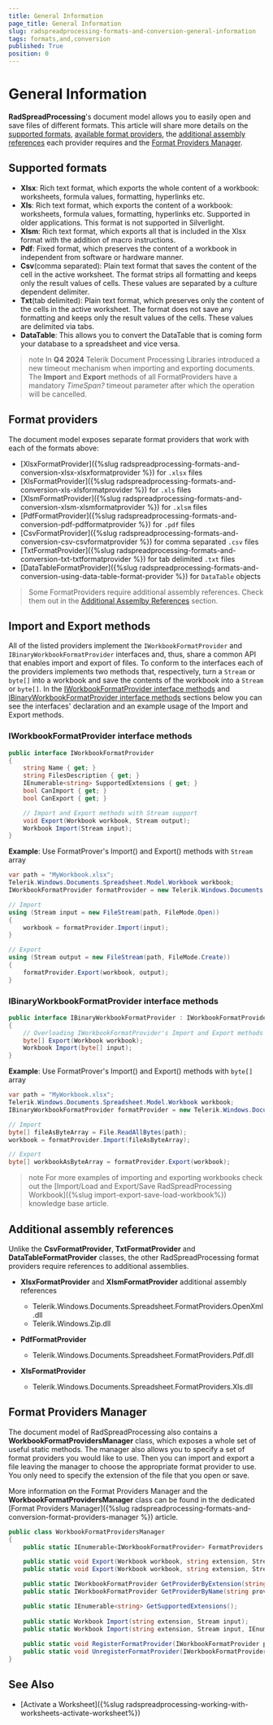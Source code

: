 ```yaml
---
title: General Information
page_title: General Information
slug: radspreadprocessing-formats-and-conversion-general-information
tags: formats,and,conversion
published: True
position: 0
---
```


# General Information

__RadSpreadProcessing__'s document model allows you to easily open and save files of different formats. This article will share more details on the [supported formats](#supported-formats), [available format providers](#format-providers), the [additional assembly references](#additional-assembly-references) each provider requires and the [Format Providers Manager](#format-providers-manager).

## Supported formats      

* __Xlsx__: Rich text format, which exports the whole content of a workbook: worksheets, formula values, formatting, hyperlinks etc.
* __Xls__: Rich text format, which exports the content of a workbook: worksheets, formula values, formatting, hyperlinks etc. Supported in older applications. This format is not supported in Silverlight.
* __Xlsm__: Rich text format, which exports all that is included in the Xlsx format with the addition of macro instructions.
* __Pdf__: Fixed format, which preserves the content of a workbook in independent from software or hardware manner.
* __Csv__(comma separated): Plain text format that saves the content of the cell in the active worksheet. The format strips all formatting and keeps only the result values of cells. These values are separated by a culture dependent delimiter.
* __Txt__(tab delimited): Plain text format, which preserves only the content of the cells in the active worksheet. The format does not save any formatting and keeps only the result values of the cells. These values are delimited via tabs.
* **DataTable**: This allows you to convert the DataTable that is coming form your database to a spreadsheet and vice versa. 

>note In **Q4 2024** Telerik Document Processing Libraries introduced a new timeout mechanism when importing and exporting documents. The **Import** and **Export** methods of all FormatProviders have a mandatory *TimeSpan?* timeout parameter after which the operation will be cancelled.  


## Format providers​          

The document model exposes separate format providers that work with each of the formats above: 
- [XlsxFormatProvider]({%slug radspreadprocessing-formats-and-conversion-xlsx-xlsxformatprovider %}) for `.xlsx` files
- [XlsFormatProvider]({%slug radspreadprocessing-formats-and-conversion-xls-xlsformatprovider %}) for `.xls` files
- [XlsmFormatProvider]({%slug radspreadprocessing-formats-and-conversion-xlsm-xlsmformatprovider %}) for `.xlsm` files
- [PdfFormatProvider]({%slug radspreadprocessing-formats-and-conversion-pdf-pdfformatprovider %}) for `.pdf` files
- [CsvFormatProvider]({%slug radspreadprocessing-formats-and-conversion-csv-csvformatprovider %}) for comma separated `.csv` files
- [TxtFormatProvider]({%slug radspreadprocessing-formats-and-conversion-txt-txtformatprovider %}) for tab delimited `.txt` files
- [DataTableFormatProvider]({%slug radspreadprocessing-formats-and-conversion-using-data-table-format-provider %}) for `DataTable` objects

> Some FormatProviders require additional assembly references. Check them out in the [Additional Assemlby References](#additional-assembly-references) section.
 
## Import and Export methods

All of the listed providers implement the `IWorkbookFormatProvider` and `IBinaryWorkbookFormatProvider` interfaces and, thus, share a common API that enables import and export of files. To conform to the interfaces each of the providers implements two methods that, respectively, turn a `Stream` or `byte[]` into a workbook and save the contents of the workbook into a `Stream` or `byte[]`. In the [IWorkbookFormatProvider interface methods](#iworkbookformatprovider-interface-methods) and  [IBinaryWorkbookFormatProvider interface methods](#ibinaryworkbookformatprovider-interface-methods) sections below you can see the interfaces' declaration and an example usage of the Import and Export methods.

### IWorkbookFormatProvider interface methods

````C#
public interface IWorkbookFormatProvider
{
    string Name { get; }
    string FilesDescription { get; }
    IEnumerable<string> SupportedExtensions { get; }
    bool CanImport { get; }
    bool CanExport { get; }

    // Import and Export methods with Stream support
    void Export(Workbook workbook, Stream output);
    Workbook Import(Stream input);
}
````

__Example__: Use FormatProver's Import() and Export() methods with `Stream` array 

````C#
var path = "MyWorkbook.xlsx";
Telerik.Windows.Documents.Spreadsheet.Model.Workbook workbook;
IWorkbookFormatProvider formatProvider = new Telerik.Windows.Documents.Spreadsheet.FormatProviders.OpenXml.Xlsx.XlsxFormatProvider();

// Import 
using (Stream input = new FileStream(path, FileMode.Open))
{
    workbook = formatProvider.Import(input);
}

// Export
using (Stream output = new FileStream(path, FileMode.Create))
{
    formatProvider.Export(workbook, output);
}
````


### IBinaryWorkbookFormatProvider interface methods

````C#
public interface IBinaryWorkbookFormatProvider : IWorkbookFormatProvider
{
    // Overloading IWorkbookFormatProvider's Import and Export methods to support byte[]
    byte[] Export(Workbook workbook);
    Workbook Import(byte[] input);
}
````

__Example__: Use FormatProver's Import() and Export() methods with `byte[]` array 

````C#
var path = "MyWorkbook.xlsx";
Telerik.Windows.Documents.Spreadsheet.Model.Workbook workbook;
IBinaryWorkbookFormatProvider formatProvider = new Telerik.Windows.Documents.Spreadsheet.FormatProviders.OpenXml.Xlsx.XlsxFormatProvider();

// Import
byte[] fileAsByteArray = File.ReadAllBytes(path);
workbook = formatProvider.Import(fileAsByteArray);

// Export
byte[] workbookAsByteArray = formatProvider.Export(workbook);
````

>note For more examples of importing and exporting workbooks check out the [Import/Load and Export/Save RadSpreadProcessing Workbook]({%slug import-export-save-load-workbook%}) knowledge base article.

## Additional assembly references

Unlike the __CsvFormatProvider__, __TxtFormatProvider__ and __DataTableFormatProvider__ classes, the other RadSpreadProcessing format providers require references to additional assemblies.

- **XlsxFormatProvider** and **XlsmFormatProvider** additional assembly references
  * Telerik.Windows.Documents.Spreadsheet.FormatProviders.OpenXml.dll
  * Telerik.Windows.Zip.dll

- **PdfFormatProvider**
  * Telerik.Windows.Documents.Spreadsheet.FormatProviders.Pdf.dll

- **XlsFormatProvider**
  * Telerik.Windows.Documents.Spreadsheet.FormatProviders.Xls.dll


## Format Providers Manager

The document model of RadSpreadProcessing also contains a __WorkbookFormatProvidersManager__ class, which exposes a whole set of useful static methods. The manager also allows you to specify a set of format providers you would like to use. Then you can import and export a file leaving the manager to choose the appropriate format provider to use. You only need to specify the extension of the file that you open or save.

More information on the Format Providers Manager and the __WorkbookFormatProvidersManager__ class can be found in the dedicated [Format Providers Manager]({%slug radspreadprocessing-formats-and-conversion-format-providers-manager %}) article.
      
````C#
public class WorkbookFormatProvidersManager
{
    public static IEnumerable<IWorkbookFormatProvider> FormatProviders { get; }

    public static void Export(Workbook workbook, string extension, Stream output);
    public static void Export(Workbook workbook, string extension, Stream output, IEnumerable<IWorkbookFormatProvider> formatProviders);

    public static IWorkbookFormatProvider GetProviderByExtension(string extension);
    public static IWorkbookFormatProvider GetProviderByName(string providerName);

    public static IEnumerable<string> GetSupportedExtensions();
    
    public static Workbook Import(string extension, Stream input);
    public static Workbook Import(string extension, Stream input, IEnumerable<IWorkbookFormatProvider> formatProviders);
    
    public static void RegisterFormatProvider(IWorkbookFormatProvider provider);
    public static void UnregisterFormatProvider(IWorkbookFormatProvider provider);
}
````

## See Also

 * [Activate a Worksheet]({%slug radspreadprocessing-working-with-worksheets-activate-worksheet%})
